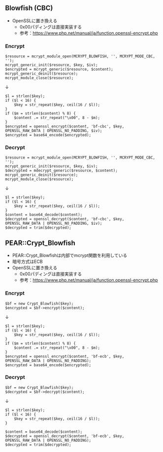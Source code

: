 ## Blowfish (CBC)

- OpenSSLに置き換える
  - 0x00パディングは直接実装する
  - 参考：https://www.php.net/manual/ja/function.openssl-encrypt.php

### Encrypt

```
$resource = mcrypt_module_open(MCRYPT_BLOWFISH, '', MCRYPT_MODE_CBC, '');
mcrypt_generic_init($resource, $key, $iv);
$encrypted = mcrypt_generic($resource, $content);
mcrypt_generic_deinit($resource);
mcrypt_module_close($resource);
```
↓
```
$l = strlen($key);
if ($l < 16) {
    $key = str_repeat($key, ceil(16 / $l));
}
if ($m = strlen($content) % 8) {
    $content .= str_repeat("\x00", 8 - $m);
}
$encrypted = openssl_encrypt($content, 'bf-cbc', $key, OPENSSL_RAW_DATA | OPENSSL_NO_PADDING, $iv);
$encrypted = base64_encode($encrypted);
```

### Decrypt

```
$resource = mcrypt_module_open(MCRYPT_BLOWFISH, '', MCRYPT_MODE_CBC, '');
mcrypt_generic_init($resource, $key, $iv);
$decrypted = mdecrypt_generic($resource, $content);
mcrypt_generic_deinit($resource);
mcrypt_module_close($resource);
```
↓
```
$l = strlen($key);
if ($l < 16) {
    $key = str_repeat($key, ceil(16 / $l));
}
$content = base64_decode($content);
$decrypted = openssl_decrypt($content, 'bf-cbc', $key, OPENSSL_RAW_DATA | OPENSSL_NO_PADDING, $iv);
$decrypted = trim($decrypted);
```

## PEAR::Crypt_Blowfish

- PEAR::Crypt_Blowfishは内部でmcrypt関数を利用している
- 暗号方式はECB
- OpenSSLに置き換える
  - 0x00パディングは直接実装する
  - 参考：https://www.php.net/manual/ja/function.openssl-encrypt.php
  
### Encrypt

```
$bf = new Crypt_Blowfish($key);
$encrypted = $bf->encrypt($content);
```
↓
```
$l = strlen($key);
if ($l < 16) {
    $key = str_repeat($key, ceil(16 / $l));
}
if ($m = strlen($content) % 8) {
    $content .= str_repeat("\x00", 8 - $m);
}
$encrypted = openssl_encrypt($content, 'bf-ecb', $key, OPENSSL_RAW_DATA | OPENSSL_NO_PADDING);
$encrypted = base64_encode($encrypted);
```

### Decrypt
```
$bf = new Crypt_Blowfish($key);
$decrypted = $bf->decrypt($content);
```
↓
```
$l = strlen($key);
if ($l < 16) {
    $key = str_repeat($key, ceil(16 / $l));
}

$content = base64_decode($content);
$decrypted = openssl_decrypt($content, 'bf-ecb', $key, OPENSSL_RAW_DATA | OPENSSL_NO_PADDING);
$decrypted = trim($decrypted);
```

